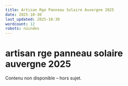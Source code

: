 ```yaml
---
title: Artisan Rge Panneau Solaire Auvergne 2025
date: 2025-10-30
last_updated: 2025-10-30
wordcount: 12
robots: noindex
---
```


# artisan rge panneau solaire auvergne 2025

Contenu non disponible – hors sujet.